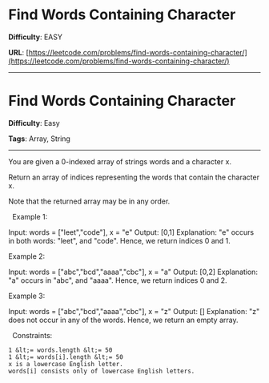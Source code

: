 # Find Words Containing Character

**Difficulty**: EASY

**URL**: [https://leetcode.com/problems/find-words-containing-character/](https://leetcode.com/problems/find-words-containing-character/)

---

# Find Words Containing Character

**Difficulty**: Easy

**Tags**: Array, String

---

You are given a 0-indexed array of strings words and a character x.

Return an array of indices representing the words that contain the character x.

Note that the returned array may be in any order.

&nbsp;
Example 1:


Input: words = [&quot;leet&quot;,&quot;code&quot;], x = &quot;e&quot;
Output: [0,1]
Explanation: &quot;e&quot; occurs in both words: &quot;leet&quot;, and &quot;code&quot;. Hence, we return indices 0 and 1.


Example 2:


Input: words = [&quot;abc&quot;,&quot;bcd&quot;,&quot;aaaa&quot;,&quot;cbc&quot;], x = &quot;a&quot;
Output: [0,2]
Explanation: &quot;a&quot; occurs in &quot;abc&quot;, and &quot;aaaa&quot;. Hence, we return indices 0 and 2.


Example 3:


Input: words = [&quot;abc&quot;,&quot;bcd&quot;,&quot;aaaa&quot;,&quot;cbc&quot;], x = &quot;z&quot;
Output: []
Explanation: &quot;z&quot; does not occur in any of the words. Hence, we return an empty array.


&nbsp;
Constraints:


	1 &lt;= words.length &lt;= 50
	1 &lt;= words[i].length &lt;= 50
	x is a lowercase English letter.
	words[i] consists only of lowercase English letters.



